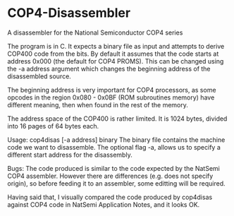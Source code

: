 # COP4-Disassembler
A disassembler for the National Semiconductor COP4 series

The program is in C.
It expects a binary file as input and attempts to derive COP400 code from the bits.
By default it assumes that the code starts at address 0x000 (the default for COP4 PROMS).
This can be changed using the -a address argument which changes the beginning address of the disassembled source.

The beginning address is very important for COP4 processors, as some opcodes in the region 0x080 - 0x0BF (ROM subroutines memory) have different meaning, then when found in the rest of the memory.

The address space of the COP400 is rather limited. It is 1024 bytes, divided into 16 pages of 64 bytes each.

Usage:
  cop4disas [-a address] binary
  The binary file contains the machine code we want to disassemble.
  The optional flag -a, allows us to specify a different start address for the disassembly.
  
  Bugs:
  The code produced is similar to the code expected by the NatSemi COP4 assembler.
  However there are differences (e.g. does not specify origin), so before feeding it to an assembler, some editting will be required.
  
  Having said that, I visually compared the code produced by cop4disas against COP4 code in NatSemi Application Notes, and it looks OK.
  
  
